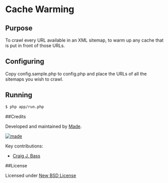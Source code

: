 # Cache Warming

## Purpose

To crawl every URL available in an XML sitemap, to warm up any cache that is put in front of those URLs.

## Configuring

Copy config.sample.php to config.php and place the URLs of all the sitemaps you wish to crawl.

## Running

```bash
$ php app/run.php
```

##Credits

Developed and maintained by [Made](http://www.madetech.co.uk?ref=github&repo=cache-warming).

[![made](https://s3-eu-west-1.amazonaws.com/made-assets/googleapps/google-apps.png)](http://www.madetech.co.uk?ref=github&repo=cache-warming)

Key contributions:

* [Craig J. Bass](https://github.com/craigjbass)

##License

Licensed under [New BSD License](https://github.com/madetech/cache-warming/blob/master/LICENSE)
